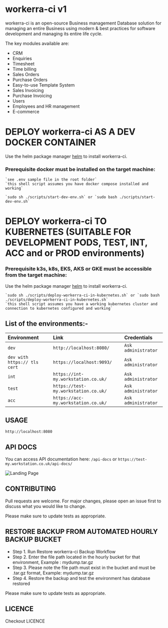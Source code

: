 # workerra-ci v1

workerra-ci is an open-source Business management Database solution for managing an entire Business using modern & best practices for software development and managing its entire life cycle.

The key modules available are:

- CRM
- Enquiries
- Timesheet
- Time billing
- Sales Orders
- Purchase Orders
- Easy-to-use Template System
- Sales Invoicing
- Purchase Invoicing
- Users
- Employees and HR management
- E-commerce

# DEPLOY workerra-ci AS A DEV DOCKER CONTAINER

Use the helm package manager [helm](https://workerra-ci.io/en/stable/) to install workerra-ci.

### Prerequisite docker must be installed on the target machine:

```configure your settings in the .env file
`see .env sample file in the root folder`
`this shell script assumes you have docker compose installed and working`
```


```shell or bash
`sudo sh ./scripts/start-dev-env.sh` or `sudo bash ./scripts/start-dev-env.sh`
```

# DEPLOY workerra-ci TO KUBERNETES (SUITABLE FOR DEVELOPMENT PODS, TEST, INT, ACC and or PROD environments)

### Prerequisite k3s, k8s, EKS, AKS or GKE must be accessible from the target machine:

Use the helm package manager [helm](https://workerra-ci.io/en/stable/) to install workerra-ci.

```shell or bash
`sudo sh ./scripts/deploy-workerra-ci-in-kubernetes.sh` or `sudo bash ./scripts/deploy-workerra-ci-in-kubernetes.sh`
`this shell script assumes you have a working kubernetes cluster and connection to kubernetes configured and working`
```
## List of the environments:-

| Environment | Link     | Credentials                |
| :-------- | :------- | :------------------------- |
| `dev` | `http://localhost:8080/` | `Ask administrator` |
| `dev with https:// tls cert` | `https://localhost:9093/` | `Ask administrator` | `see scripts/start-dev-env.sh`
| `int` | `https://int-my.workstation.co.uk/` | `Ask administrator` |
| `test` | `https://test-my.workstation.co.uk/` | `Ask administrator` |
| `acc` | `https://acc-my.workstation.co.uk/` | `Ask administrator` |


## USAGE

```http://localhost:8080```

## API DOCS
You can access API documentation here:
```/api-docs``` or ```https://test-my.workstation.co.uk/api-docs/```

![Landing Page](https://github.com/bwalia/workerra-ci/blob/b16260a53f53b37d6036abbc91a2c3db6e8c07c8/workerra-ci_login_page_v1_2022.png)

## CONTRIBUTING

Pull requests are welcome. For major changes, please open an issue first
to discuss what you would like to change.

Please make sure to update tests as appropriate.

## RESTORE BACKUP FROM AUTOMATED HOURLY BACKUP BUCKET

- Step 1. Run Restore workerra-ci Backup Workflow
- Step 2. Enter the file path located in the hourly bucket for that environment, Example : mydump.tar.gz
- Step 3. Please note the file path must exist in the bucket and must be .tar.gz format, Example: mydump.tar.gz
- Step 4. Restore the backup and test the environment has database restored

Please make sure to update tests as appropriate.

## LICENCE

Checkout LICENCE
